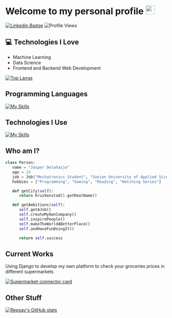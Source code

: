 # Welcome to my personal profile <img src="https://media.giphy.com/media/hvRJCLFzcasrR4ia7z/giphy.gif" width="28px" height="28px">

[![Linkedin Badge](https://img.shields.io/badge/-Jasper%20Delahaije-blue?style=flat-square&logo=Linkedin&logoColor=white&link=https://www.linkedin.com/in/jasperdelahaije)](https://www.linkedin.com/in/jasperdelahaije)
![Profile Views](https://komarev.com/ghpvc/?username=Repsay&color=brightgreen)

## :computer: Technologies I Love


* Machine Learning
* Data Science
* Frontend and Backend Web Development

[![Top Langs](https://github-readme-stats.vercel.app/api/top-langs/?username=Repsay&theme=dark)](https://github.com/anuraghazra/github-readme-stats)


## Programming Languages
[![My Skills](https://skillicons.dev/icons?i=html,css,py,cpp,php,mysql,js)](https://skillicons.dev)

## Technologies I Use
[![My Skills](https://skillicons.dev/icons?i=wordpress,vscode,nginx,linux,github,git,django,aws)](https://skillicons.dev)


## Who am I?

 ```python
 class Person:
    name = "Jasper Delahaije"
    age = 24
    job = Job("Mechatronics Student", "Saxion University of Applied Sciences")
    hobbies = ["Programming", "Gaming", "Reading", "Watching Series"]

    def getCity(self):
       return Kruikenstad().getRealName()

    def getAmbitions(self):
       self.getAJob()
       self.createMyOwnCompany()
       self.inspirePeople()
       self.makeTheWorldABetterPlace()
       self.andHaveFunDoingIt()

       return self.success

 ```

## Current Works

Using Django to develop my own platform to check your groceries prices in different supermarkets

[![Supermarket-connector card](https://github-readme-stats.vercel.app/api/pin/?username=Repsay&repo=supermarket-mobile-api-connector&theme=dark)](https://github.com/Repsay/supermarket-mobile-api-connector)

## Other Stuff

[![Repsay's GitHub stats](https://github-readme-stats.vercel.app/api?username=Repsay&show_icons=true&theme=dark&count_private=true)](https://github.com/anuraghazra/github-readme-stats)
